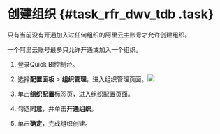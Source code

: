 # 创建组织 {#task_rfr_dwv_tdb .task}

只有当前没有开通加入过任何组织的阿里云主账号才允许创建组织。

一个阿里云账号最多只允许开通或加入一个组织。

1.   登录Quick BI控制台。 
2.   选择**配置面板** \> **组织管理**，进入组织管理页面。![](http://static-aliyun-doc.oss-cn-hangzhou.aliyuncs.com/assets/img/9152/1002_zh-CN.png)

 
3.   单击**组织配置**标签页，进入组织配置页面。 
4.   勾选**同意**，并单击**开通组织**。 
5.   单击**确定**，完成组织创建。 

